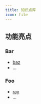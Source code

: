 ```yaml
---
title: 知识点库
icon: file
---
```


## 功能亮点

### Bar

- [baz](bar/baz.md)
- ...

### Foo

- [ray](foo/ray.md)
- ...
